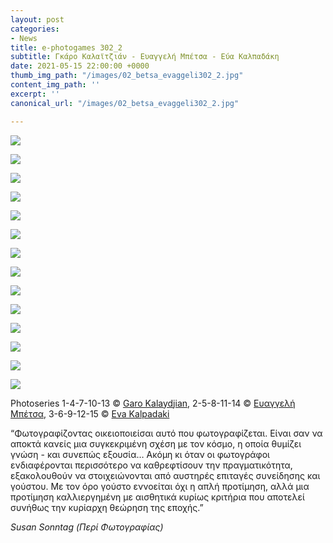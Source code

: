 ```yaml
---
layout: post
categories:
- News
title: e-photogames 302_2
subtitle: Γκάρο Καλαϊτζιάν - Ευαγγελή Μπέτσα - Εύα Καλπαδάκη
date: 2021-05-15 22:00:00 +0000
thumb_img_path: "/images/02_betsa_evaggeli302_2.jpg"
content_img_path: ''
excerpt: ''
canonical_url: "/images/02_betsa_evaggeli302_2.jpg"

---
```

![](/images/01_kalaydjian_garo302_2.jpg)

![](/images/02_betsa_evaggeli302_2.jpg)

![](/images/03_kalpadaki_eva302_2.jpg)

![](/images/04_kalaydjian_garo302_2.jpg)

![](/images/05_betsa_evaggeli302_2.jpg)

![](/images/06_kalpadaki_eva302_2.jpg)

![](/images/07_kalaydjian_garo302_2.jpg)

![](/images/08_betsa_evaggeli302_2.jpg)

![](/images/09_kalpadaki_eva-302_2jpg.jpg)

![](/images/11_betsa_evaggeli302_2.jpg)

![](/images/12_kalpadaki_eva302_2.jpg)

![](/images/13_kalaydjian_garo302_2.jpg)

![](/images/14_betsa_evaggeli302_2.JPG)

![](/images/15_kalpadaki_eva302_2.jpg)

Photoseries  1-4-7-10-13 © <a href="https://www.facebook.com/gargaro65" target="blank"> Garo Kalaydjian</a>, 2-5-8-11-14 © <a href="https://www.facebook.com/eyaggeli.mpetsa" target="blank"> Ευαγγελή Μπέτσα</a>, 3-6-9-12-15 © <a href="https://www.bright-on-photography.co.uk/" target="blank"> Eva Kalpadaki</a>

“Φωτογραφίζοντας οικειοποιείσαι αυτό που φωτογραφίζεται. Είναι σαν να αποκτά κανείς μια συγκεκριμένη σχέση με τον κόσμο, η οποία θυμίζει γνώση - και συνεπώς εξουσία…
Ακόμη κι όταν οι φωτογράφοι ενδιαφέρονται περισσότερο να καθρεφτίσουν την πραγματικότητα, εξακολουθούν να στοιχειώνονται από αυστηρές επιταγές συνείδησης και γούστου. Με τον όρο γούστο εννοείται όχι η απλή προτίμηση, αλλά μια προτίμηση καλλιεργημένη με αισθητικά κυρίως κριτήρια που αποτελεί συνήθως την κυρίαρχη θεώρηση της εποχής.”

_Susan Sonntag (Περί Φωτογραφίας)_